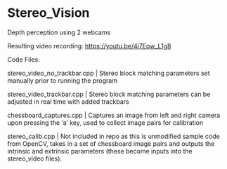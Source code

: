 # Stereo_Vision
Depth perception using 2 webcams

Resulting video recording: https://youtu.be/4i7Eow_L1g8

Code Files:

stereo_video_no_trackbar.cpp | Stereo block matching parameters set manually prior to running the program

stereo_video_trackbar.cpp | Stereo block matching parameters can be adjusted in real time with added trackbars

chessboard_captures.cpp | Captures an image from left and right camera upon pressing the ‘a’ key, used to collect image pairs for calibration

stereo_calib.cpp | Not included in repo as this is unmodified sample code from OpenCV, takes in a set of chessboard image pairs and outputs the intrinsic and extrinsic parameters (these become inputs into the stereo_video files).
